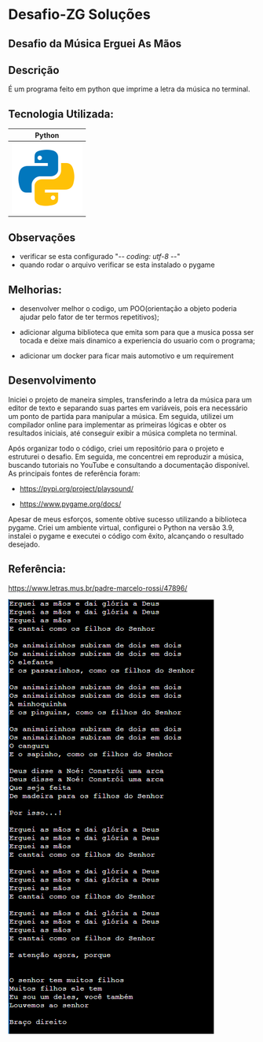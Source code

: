 # Desafio-ZG Soluções

## Desafio da Música Erguei As Mãos

## Descrição
É um programa feito em python que imprime a letra da música no terminal.

## Tecnologia Utilizada:
|Python|
|-|
|![icon](./images/icons8-python-144.png)|

## Observações
- verificar se esta configurado "-*- coding: utf-8 -*-"
- quando rodar o arquivo verificar se esta instalado o pygame

## Melhorias:

- desenvolver melhor o codigo, um POO(orientação a objeto poderia ajudar pelo fator de ter termos repetitivos);

- adicionar alguma biblioteca que emita som para que a musica possa ser tocada e deixe mais dinamico a experiencia do usuario com o programa;

- adicionar um docker para ficar mais automotivo e um requirement 

## Desenvolvimento

Iniciei o projeto de maneira simples, transferindo a letra da música para um editor de texto e separando suas partes em variáveis, pois era necessário um ponto de partida para manipular a música. Em seguida, utilizei um compilador online para implementar as primeiras lógicas e obter os resultados iniciais, até conseguir exibir a música completa no terminal.

Após organizar todo o código, criei um repositório para o projeto e estruturei o desafio. Em seguida, me concentrei em reproduzir a música, buscando tutoriais no YouTube e consultando a documentação disponível. As principais fontes de referência foram:

- https://pypi.org/project/playsound/

- https://www.pygame.org/docs/

Apesar de meus esforços, somente obtive sucesso utilizando a biblioteca pygame. Criei um ambiente virtual, configurei o Python na versão 3.9, instalei o pygame e executei o código com êxito, alcançando o resultado desejado.

## Referência:

https://www.letras.mus.br/padre-marcelo-rossi/47896/

![print](./images/img.png)